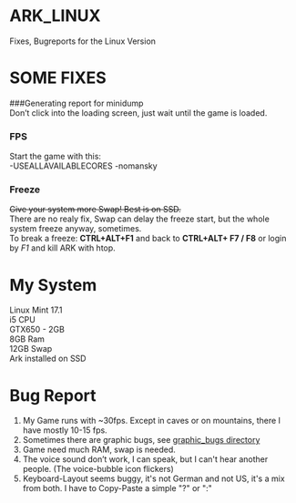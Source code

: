 # ARK_LINUX
Fixes, Bugreports for the Linux Version

# SOME FIXES
###Generating report for minidump  
Don’t click into the loading screen, just wait until the game is loaded.

### FPS
Start the game with this:  
-USEALLAVAILABLECORES -nomansky

### Freeze
~~Give your system more Swap! Best is on SSD.~~  
There are no realy fix, Swap can delay the freeze start, but the whole system freeze anyway, sometimes.  
To break a freeze: **CTRL+ALT+F1** and back to **CTRL+ALT+ F7 / F8** or login by *F1* and kill ARK with htop.

# My System
Linux Mint 17.1  
i5 CPU  
GTX650 - 2GB  
8GB Ram  
12GB Swap  
Ark installed on SSD

# Bug Report
1. My Game runs with ~30fps. Except in caves or on mountains, there I have mostly 10-15 fps.
2. Sometimes there are graphic bugs, see [graphic_bugs directory](/graphic_bugs)
3. Game need much RAM, swap is needed.
4. The voice sound don’t work, I can speak, but I can't hear another people. (The voice-bubble icon flickers)
5. Keyboard-Layout seems buggy, it's not German and not US, it's a mix from both. I have to Copy-Paste a simple "?" or ":"
